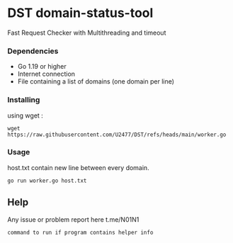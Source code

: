 # DST domain-status-tool
Fast Request Checker with Multithreading and timeout

### Dependencies
* Go 1.19 or higher
* Internet connection
* File containing a list of domains (one domain per line)

### Installing
using wget :
```
wget https://raw.githubusercontent.com/U2477/DST/refs/heads/main/worker.go
```
### Usage
host.txt contain new line between every domain.
  
```
go run worker.go host.txt
```

## Help

Any issue or problem report here
t.me/N01N1
```
command to run if program contains helper info
```
